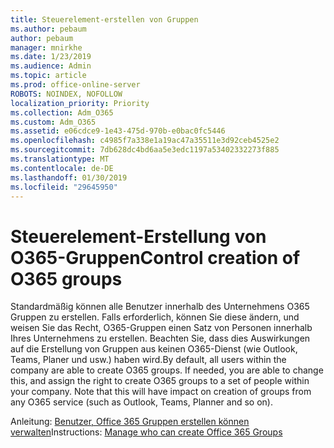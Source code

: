 ```yaml
---
title: Steuerelement-erstellen von Gruppen
ms.author: pebaum
author: pebaum
manager: mnirkhe
ms.date: 1/23/2019
ms.audience: Admin
ms.topic: article
ms.prod: office-online-server
ROBOTS: NOINDEX, NOFOLLOW
localization_priority: Priority
ms.collection: Adm_O365
ms.custom: Adm_O365
ms.assetid: e06cdce9-1e43-475d-970b-e0bac0fc5446
ms.openlocfilehash: c4985f7a338e1a19ac47a35511e3d92ceb4525e2
ms.sourcegitcommit: 7db628dc4bd6aa5e3edc1197a53402332273f885
ms.translationtype: MT
ms.contentlocale: de-DE
ms.lasthandoff: 01/30/2019
ms.locfileid: "29645950"
---
```

# <a name="control-creation-of-o365-groups"></a><span data-ttu-id="1c692-102">Steuerelement-Erstellung von O365-Gruppen</span><span class="sxs-lookup"><span data-stu-id="1c692-102">Control creation of O365 groups</span></span>

<span data-ttu-id="1c692-p101">Standardmäßig können alle Benutzer innerhalb des Unternehmens O365 Gruppen zu erstellen. Falls erforderlich, können Sie diese ändern, und weisen Sie das Recht, O365-Gruppen einen Satz von Personen innerhalb Ihres Unternehmens zu erstellen. Beachten Sie, dass dies Auswirkungen auf die Erstellung von Gruppen aus keinen O365-Dienst (wie Outlook, Teams, Planer und usw.) haben wird.</span><span class="sxs-lookup"><span data-stu-id="1c692-p101">By default, all users within the company are able to create O365 groups. If needed, you are able to change this, and assign the right to create O365 groups to a set of people within your company. Note that this will have impact on creation of groups from any O365 service (such as Outlook, Teams, Planner and so on).</span></span>
  
<span data-ttu-id="1c692-106">Anleitung: [Benutzer, Office 365 Gruppen erstellen können verwalten](https://docs.microsoft.com/office365/admin/create-groups/manage-creation-of-groups)</span><span class="sxs-lookup"><span data-stu-id="1c692-106">Instructions: [Manage who can create Office 365 Groups](https://docs.microsoft.com/office365/admin/create-groups/manage-creation-of-groups)</span></span>
